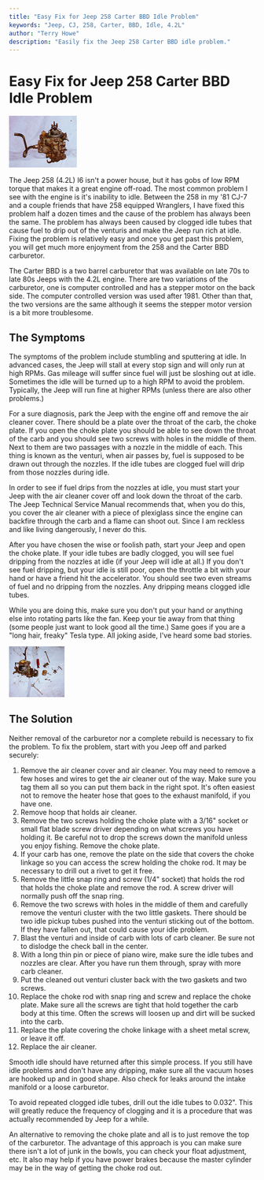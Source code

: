 ```yaml
---
title: "Easy Fix for Jeep 258 Carter BBD Idle Problem"
keywords: "Jeep, CJ, 258, Carter, BBD, Idle, 4.2L"
author: "Terry Howe"
description: "Easily fix the Jeep 258 Carter BBD idle problem."
---
```

# Easy Fix for Jeep 258 Carter BBD Idle Problem

![Carter BBD](../../img/engine/cart1.jpg)

The Jeep 258 (4.2L) I6 isn't a power house, but it has gobs of low RPM torque that makes it a great engine off-road. The most common problem I see with the engine is it's inability to idle. Between the 258 in my '81 CJ-7 and a couple friends that have 258 equipped Wranglers, I have fixed this problem half a dozen times and the cause of the problem has always been the same. The problem has always been caused by clogged idle tubes that cause fuel to drip out of the venturis and make the Jeep run rich at idle. Fixing the problem is relatively easy and once you get past this problem, you will get much more enjoyment from the 258 and the Carter BBD carburetor.

The Carter BBD is a two barrel carburetor that was available on late 70s to late 80s Jeeps with the 4.2L engine. There are two variations of the carburetor, one is computer controlled and has a stepper motor on the back side. The computer controlled version was used after 1981. Other than that, the two versions are the same although it seems the stepper motor version is a bit more troublesome.

## The Symptoms

The symptoms of the problem include stumbling and sputtering at idle. In advanced cases, the Jeep will stall at every stop sign and will only run at high RPMs. Gas mileage will suffer since fuel will just be sloshing out at idle. Sometimes the idle will be turned up to a high RPM to avoid the problem. Typically, the Jeep will run fine at higher RPMs (unless there are also other problems.)

For a sure diagnosis, park the Jeep with the engine off and remove the air cleaner cover. There should be a plate over the throat of the carb, the choke plate. If you open the choke plate you should be able to see down the throat of the carb and you should see two screws with holes in the middle of them. Next to them are two passages with a nozzle in the middle of each. This thing is known as the venturi, when air passes by, fuel is supposed to be drawn out through the nozzles. If the idle tubes are clogged fuel will drip from those nozzles during idle.

In order to see if fuel drips from the nozzles at idle, you must start your Jeep with the air cleaner cover off and look down the throat of the carb. The Jeep Technical Service Manual recommends that, when you do this, you cover the air cleaner with a piece of plexiglass since the engine can backfire through the carb and a flame can shoot out. Since I am reckless and like living dangerously, I never do this.

After you have chosen the wise or foolish path, start your Jeep and open the choke plate. If your idle tubes are badly clogged, you will see fuel dripping from the nozzles at idle (if your Jeep will idle at all.) If you don't see fuel dripping, but your idle is still poor, open the throttle a bit with your hand or have a friend hit the accelerator. You should see two even streams of fuel and no dripping from the nozzles. Any dripping means clogged idle tubes.

While you are doing this, make sure you don't put your hand or anything else into rotating parts like the fan. Keep your tie away from that thing (some people just want to look good all the time.) Same goes if you are a "long hair, freaky" Tesla type. All joking aside, I've heard some bad stories.

[![Carter BBD Apart](../../img/engine/cart2_.jpg)](../../img/engine/cart2.jpg)

## The Solution

Neither removal of the carburetor nor a complete rebuild is necessary to fix the problem. To fix the problem, start with you Jeep off and parked securely:

  1. Remove the air cleaner cover and air cleaner. You may need to remove a few hoses and wires to get the air cleaner out of the way. Make sure you tag them all so you can put them back in the right spot. It's often easiest not to remove the heater hose that goes to the exhaust manifold, if you have one.
  2. Remove hoop that holds air cleaner.
  3. Remove the two screws holding the choke plate with a 3/16" socket or small flat blade screw driver depending on what screws you have holding it. Be careful not to drop the screws down the manifold unless you enjoy fishing. Remove the choke plate.
  4. If your carb has one, remove the plate on the side that covers the choke linkage so you can access the screw holding the choke rod. It may be necessary to drill out a rivet to get it free.
  5. Remove the little snap ring and screw (1/4" socket) that holds the rod that holds the choke plate and remove the rod. A screw driver will normally push off the snap ring.
  6. Remove the two screws with holes in the middle of them and carefully remove the venturi cluster with the two little gaskets. There should be two idle pickup tubes pushed into the venturi sticking out of the bottom. If they have fallen out, that could cause your idle problem.
  7. Blast the venturi and inside of carb with lots of carb cleaner. Be sure not to dislodge the check ball in the center.
  8. With a long thin pin or piece of piano wire, make sure the idle tubes and nozzles are clear. After you have run them through, spray with more carb cleaner.
  9. Put the cleaned out venturi cluster back with the two gaskets and two screws.
  10. Replace the choke rod with snap ring and screw and replace the choke plate. Make sure all the screws are tight that hold together the carb body at this time. Often the screws will loosen up and dirt will be sucked into the carb.
  11. Replace the plate covering the choke linkage with a sheet metal screw, or leave it off.
  12. Replace the air cleaner.

Smooth idle should have returned after this simple process. If you still have idle problems and don't have any dripping, make sure all the vacuum hoses are hooked up and in good shape. Also check for leaks around the intake manifold or a loose carburetor.

To avoid repeated clogged idle tubes, drill out the idle tubes to 0.032". This will greatly reduce the frequency of clogging and it is a procedure that was actually recommended by Jeep for a while.

An alternative to removing the choke plate and all is to just remove the top of the carburetor. The advantage of this approach is you can make sure there isn't a lot of junk in the bowls, you can check your float adjustment, etc. It also may help if you have power brakes because the master cylinder may be in the way of getting the choke rod out.